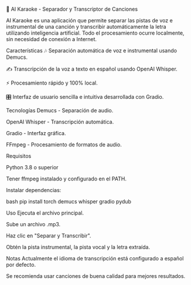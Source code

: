 🎤 AI Karaoke - Separador y Transcriptor de Canciones

AI Karaoke es una aplicación que permite separar las pistas de voz e instrumental de una canción y transcribir automáticamente la letra utilizando inteligencia artificial.
Todo el procesamiento ocurre localmente, sin necesidad de conexión a Internet.

Características
🎶 Separación automática de voz e instrumental usando Demucs.

✍️ Transcripción de la voz a texto en español usando OpenAI Whisper.

⚡ Procesamiento rápido y 100% local.

🎛️ Interfaz de usuario sencilla e intuitiva desarrollada con Gradio.

Tecnologías
Demucs - Separación de audio.

OpenAI Whisper - Transcripción automática.

Gradio - Interfaz gráfica.

FFmpeg - Procesamiento de formatos de audio.

Requisitos

Python 3.8 o superior

Tener ffmpeg instalado y configurado en el PATH.

Instalar dependencias:

bash
pip install torch demucs whisper gradio pydub


Uso
Ejecuta el archivo principal.

Sube un archivo .mp3.

Haz clic en "Separar y Transcribir".

Obtén la pista instrumental, la pista vocal y la letra extraída.

Notas
Actualmente el idioma de transcripción está configurado a español por defecto.

Se recomienda usar canciones de buena calidad para mejores resultados.
